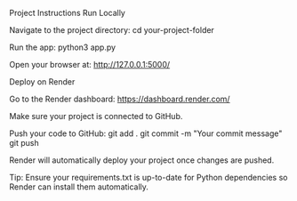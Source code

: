 Project Instructions
Run Locally

Navigate to the project directory:
cd your-project-folder

Run the app:
python3 app.py

Open your browser at:
http://127.0.0.1:5000/

Deploy on Render

Go to the Render dashboard: https://dashboard.render.com/

Make sure your project is connected to GitHub.

Push your code to GitHub:
git add .
git commit -m "Your commit message"
git push

Render will automatically deploy your project once changes are pushed.

Tip: Ensure your requirements.txt is up-to-date for Python dependencies so Render can install them automatically.

